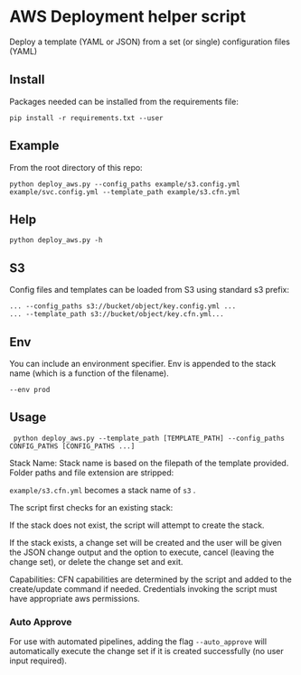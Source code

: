 # AWS Deployment helper script

Deploy a template (YAML or JSON) from a set (or single) configuration files (YAML)

## Install

Packages needed can be installed from the requirements file:

`pip install -r requirements.txt --user`

## Example

From the root directory of this repo:

`python deploy_aws.py --config_paths example/s3.config.yml example/svc.config.yml --template_path example/s3.cfn.yml`  

## Help

`python deploy_aws.py -h`

## S3

Config files and templates can be loaded from S3 using standard s3 prefix:

`... --config_paths s3://bucket/object/key.config.yml ...`  
`... --template_path s3://bucket/object/key.cfn.yml...`

## Env

You can include an environment specifier. Env is appended to the stack name (which is a function of the filename).

`--env prod`


## Usage  

` python deploy_aws.py --template_path [TEMPLATE_PATH] --config_paths CONFIG_PATHS [CONFIG_PATHS ...]`  

Stack Name: Stack name is based on the filepath of the template provided. Folder paths and file extension are stripped:

`example/s3.cfn.yml` becomes a stack name of `s3` . 

The script first checks for an existing stack:

If the stack does not exist, the script will attempt to create the stack.

If the stack exists, a change set will be created and the user will be given the JSON change output and the option to execute, cancel (leaving the change set), or delete the change set and exit.

Capabilities: CFN capabilities are determined by the script and added to the create/update command if needed. Credentials invoking the script must have appropriate aws permissions.

### Auto Approve

For use with automated pipelines, adding the flag `--auto_approve` will automatically execute the change set if it is created successfully (no user input required).
